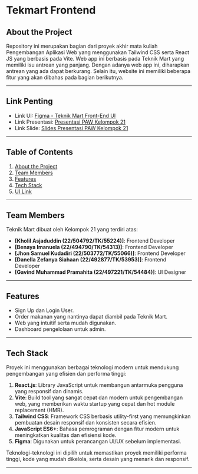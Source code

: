 # **Tekmart Frontend**

## **About the Project**
Repository ini merupakan bagian dari proyek akhir mata kuliah Pengembangan Aplikasi Web yang menggunakan Tailwind CSS serta React JS yang berbasis pada Vite. Web app ini berbasis pada Teknik Mart yang memiliki isu antrean yang panjang. Dengan adanya web app ini, diharapkan antrean yang ada dapat berkurang. Selain itu, website ini memiliki beberapa fitur yang akan dibahas pada bagian berikutnya.

---
## **Link Penting**
- Link UI: [Figma - Teknik Mart Front-End UI](https://www.figma.com/design/iBt58WFSYR3tbkk3EwfS27/Front-End-UI-Teknik-Mart?node-id=0-1&t=qACdcI0XSjHBZa4h-1)
- Link Presentasi: [Presentasi PAW Kelompok 21](https://youtube.com)
- Link Slide: [Slides Presentasi PAW Kelompok 21](https://www.canva.com/design/DAGRk20Tptk/yf4d7QHJgGUSnEhD6pgNqQ/edit?utm_content=DAGRk20Tptk&utm_campaign=designshare&utm_medium=link2&utm_source=sharebutton)

---

## **Table of Contents**

1. [About the Project](#about-the-project)
2. [Team Members](#team-members)
3. [Features](#features)
4. [Tech Stack](#tech-stack)
5. [UI Link](#ui-link)

---

## **Team Members**
Teknik Mart dibuat oleh Kelompok 21 yang terdiri atas:
- **[Kholil Asjaduddin (22/504792/TK/55224)]**: Frontend Developer
- **[Benaya Imanuela (22/494790/TK/54313)]**: Frontend Developer
- **[Jhon Samuel Kudadiri (22/503772/TK/55066)]**: Frontend Developer
- **[Danella Zefanya Siahaan (22/492877/TK/53953)]**: Frontend Developer
- **[Gavind Muhammad Pramahita (22/497221/TK/54484)]**: UI Designer

---

## **Features**
- Sign Up dan Login User.
- Order makanan yang nantinya dapat diambil pada Teknik Mart.
- Web yang intuitif serta mudah digunakan.
- Dashboard pengelolaan untuk admin.

---

## **Tech Stack**
Proyek ini menggunakan berbagai teknologi modern untuk mendukung pengembangan yang efisien dan performa tinggi:

1. **React.js**: Library JavaScript untuk membangun antarmuka pengguna yang responsif dan dinamis.
2. **Vite**: Build tool yang sangat cepat dan modern untuk pengembangan web, yang memberikan waktu startup yang cepat dan hot module replacement (HMR).
3. **Tailwind CSS**: Framework CSS berbasis utility-first yang memungkinkan pembuatan desain responsif dan konsisten secara efisien.
4. **JavaScript ES6+**: Bahasa pemrograman dengan fitur modern untuk meningkatkan kualitas dan efisiensi kode.
5. **Figma**: Digunakan untuk perancangan UI/UX sebelum implementasi.

Teknologi-teknologi ini dipilih untuk memastikan proyek memiliki performa tinggi, kode yang mudah dikelola, serta desain yang menarik dan responsif.

---
